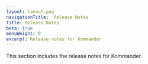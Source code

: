 ```yaml
---
layout: layout.pug
navigationTitle:  Release Notes
title: Release Notes
beta: true
menuWeight: 0
excerpt: Release notes for Kommander
---
```


This section includes the release notes for Kommander.
